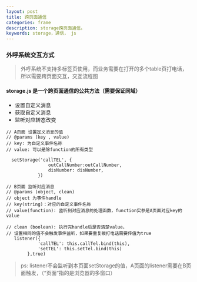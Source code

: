```yaml
---
layout: post
title: 跨页面通信
categories: frame
description: storage跨页面通信。
keywords: storage，通信， js
---
```


### 外呼系统交互方式

> 外呼系统不支持多标签页使用，而业务需要在打开的多个table页打电话，所以需要跨页面交互，交互流程图


####  storage.js 是一个跨页面通信的公共方法（需要保证同域）

+ 设置自定义消息
+ 获取自定义消息
+ 监听对应转态改变

```
// A页面 设置定义消息的值
// @params (key , value)
// key: 为自定义事件名称
// value: 可以是除function的所有类型

  setStorage('callTEL', {
                outCallNumber:outCallNumber,
                disNumber: disNumber,
            })

// B页面 监听对应消息
// @params (object, clean)
// object 为事件handle
// key(string)：对应的自定义事件名称
// value(function): 监听到对应消息的处理函数，function实参是A页面对应key的value

// clean (boolean): 执行完handle后是否清楚value，
// 设置相同的值不会触发事件监听，如果要重复拨打电话需要传值为true
   listener({
            'callTEL': this.callTel.bind(this),
            'setTEL': this.setTel.bind(this)
        },true)

```

> ps: listener不会监听到本页面setStorage的值，A页面的listener需要在B页面触发，（“页面”指的是浏览器的多窗口）




